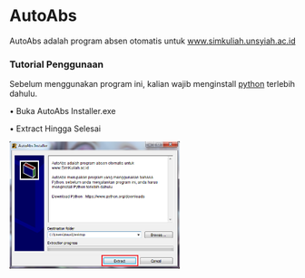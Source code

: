 <h1>AutoAbs</h1>
<p>AutoAbs adalah program absen otomatis untuk <a href="https://simkuliah.unsyiah.ac.id" target="_blank">www.simkuliah.unsyiah.ac.id</a></p>

<h3>Tutorial Penggunaan</h3>
<p>Sebelum menggunakan program ini, kalian wajib menginstall <a href="https://www.python.org/downloads/" target="_blank">python</a> terlebih dahulu.</p>
<p>• Buka AutoAbs Installer.exe</p>
<p>• Extract Hingga Selesai</p>
<img src="/img/image1.png" width="300x350">
